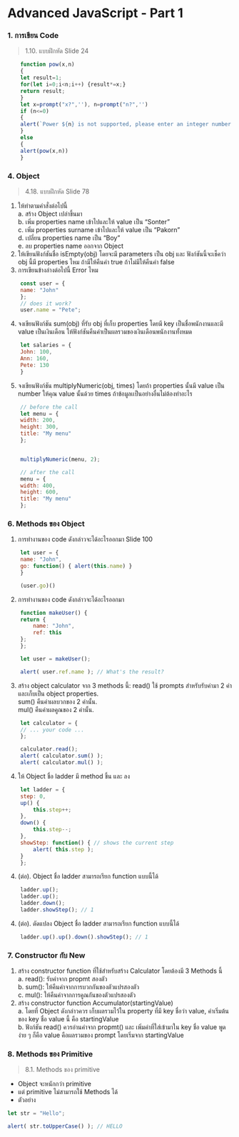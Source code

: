 # Advanced JavaScript - Part 1
### 1. การเขียน Code
>   1.10.  แบบฝึกหัด Slide 24   
```javascript
    function pow(x,n)
    {
    let result=1;
    for(let i=0;i<n;i++) {result*=x;}
    return result;
    }
    let x=prompt("x?",''), n=prompt("n?",'')
    if (n<=0)
    {
    alert(`Power ${n} is not supported, please enter an integer number greater than zero`);
    }
    else
    {
    alert(pow(x,n))
    }
```
### 4. Object
>   4.18.  แบบฝึกหัด Slide 78

1.  ให้ทำตามคำสั่งต่อไปนี้<br>
    a.  สร้าง Object เปล่าขึ้นมา<br>
    b.  เพิ่ม properties name เข้าไปและให้ value เป็น “Sonter”<br>
    c.  เพิ่ม properties surname เข้าไปและให้ value เป็น “Pakorn”<br>
    d.  เปลี่ยน properties name เป็น “Boy”<br>
    e.  ลบ properties name ออกจาก Object<br>
2.	ให้เขียนฟังก์ชันชื่อ isEmpty(obj) โดยจะมี parameters เป็น obj และ ฟังก์ชันนี้จะเช็คว่า obj นี้มี properties ไหม ถ้ามีให้คืนค่า true ถ้าไม่มีให้คืนค่า false
3.	การเขียนข้างล่างต่อไปนี้ Error  ไหม
```javascript
    const user = {
    name: "John"
    };
    // does it work?
    user.name = "Pete";
```
4.	จงเขียนฟังก์ชัน sum(obj) ที่รับ obj ที่เก็บ properties โดยมี key เป็นชื่อพนักงานและมี value เป็นเงินเดือน ให้ฟังก์ชันคืนค่าเป็นผลรวมของเงินเดือนพนักงานทั้งหมด
```javascript
    let salaries = {
    John: 100,
    Ann: 160,
    Pete: 130
    }
```
5.	จงเขียนฟังก์ชัน multiplyNumeric(obj, times) โดยถ้า properties นั้นมี value เป็น number ให้คุณ value นั้นด้วย times ถ้าข้อมูลเเป็นอย่างอื่นไม่ต้องทำอะไร
```javascript
    // before the call
    let menu = {
    width: 200,
    height: 300,
    title: "My menu"
    };


    multiplyNumeric(menu, 2);

    // after the call
    menu = {
    width: 400,
    height: 600,
    title: "My menu"
    };
```
### 6. Methods ของ Object
1.  การทำงานของ code ดังกล่าวจะได้อะไรออกมา Slide 100
```javascript
    let user = {
    name: "John",
    go: function() { alert(this.name) }
    }

    (user.go)()
```
2.	การทำงานของ code ดังกล่าวจะได้อะไรออกมา
```javascript
    function makeUser() {
    return {
        name: "John",
        ref: this
    };
    };

    let user = makeUser();

    alert( user.ref.name ); // What's the result?
```
3.	สร้าง object calculator จาก 3 methods นี้:
read() ใช้ prompts สำหรับรับค่ามา 2 ค่าและเก็บเป็น object properties. <br>
sum() คืนค่าผลบวกของ 2 ค่านั้น.<br>
mul() คืนค่าผลคูณของ 2 ค่านั้น.<br>
```javascript
    let calculator = {
    // ... your code ...
    };

    calculator.read();
    alert( calculator.sum() );
    alert( calculator.mul() );
```
4.	ให้ Object ชื่อ ladder มี
	method ขึ้น และ ลง
```javascript
    let ladder = {
    step: 0,
    up() {
        this.step++;
    },
    down() {
        this.step--;
    },
    showStep: function() { // shows the current step
        alert( this.step );
    }
    };
```
4.  (ต่อ).	Object ชื่อ ladder สามารถเรียก function แบบนี้ได้
```javascript
    ladder.up();
    ladder.up();
    ladder.down();
    ladder.showStep(); // 1
```
4.  (ต่อ).	ดัดแปลง Object ชื่อ ladder สามารถเรียก function แบบนี้ได้
```javascript
    ladder.up().up().down().showStep(); // 1
```
### 7. Constructor กับ New
1.  สร้าง constructor function ที่ใช้สำหรับสร้าง Calculator โดยต้องมี 3 Methods นี้
<br>a.  read(): รับค่าจาก propmt สองตัว
<br>b.  sum(): ให้คืนค่าจากการบวกกันของตัวแปรสองตัว
<br>c.  mul(): ให้คืนค่าจากการคูณกันของตัวแปรสองตัว
2.	สร้าง constructor function Accumulator(startingValue)
<br>a.  โดยที่ Object ดังกล่าวควร เก็บผลรวมไว้ใน property ที่มี key ชื่อว่า value, ค่าเริ่มต้นของ key ชื่อ value นี้ คือ startingValue
<br>b.  ฟังก์ชัน read() ควรอ่านค่าจาก propmt() และ เพิ่มค่าที่ใส่เข้ามาใน key ชื่อ value
พูดง่าย ๆ ก็คือ value คือผลรวมของ prompt โดยเริ่มจาก startingValue

### 8. Methods ของ Primitive
>   8.1.  Methods ของ primitive
-   Object จะหนักกว่า primitive
-   แต่ primitive ไม่สามารถใช้ Methods ได้
-   ตัวอย่าง
```javascript
let str = "Hello";

alert( str.toUpperCase() ); // HELLO
```
